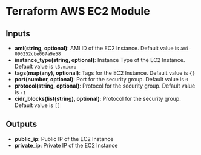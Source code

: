 # Terraform AWS EC2 Module

## Inputs

- **ami(string, optional)**: AMI ID of the EC2 Instance. Default value is `ami-090252cbe067a9e58`
- **instance_type(string, optional)**: Instance Type of the EC2 Instance. Default value is `t3.micro`
- **tags(map(any), optional)**: Tags for the EC2 Instance. Default value is `{}`
- **port(number, optional)**: Port for the security group. Default value is `0`
- **protocol(string, optional)**: Protocol for the security group. Default value is `-1`
- **cidr_blocks(list(string), optional)**: Protocol for the security group. Default value is `[]`

## Outputs

- **public_ip**: Public IP of the EC2 Instance
- **private_ip**: Private IP of the EC2 Instance
